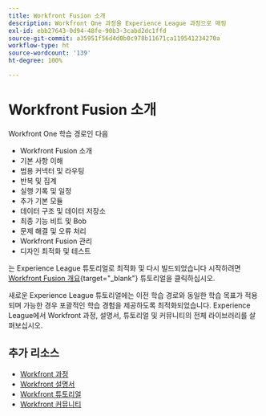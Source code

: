 ```yaml
---
title: Workfront Fusion 소개
description: Workfront One 과정을 Experience League 과정으로 매핑
exl-id: ebb27643-0d94-48fe-90b3-3cabd2dc1ffd
source-git-commit: a35951f56d4d0b0c978b11671ca119541234270a
workflow-type: ht
source-wordcount: '139'
ht-degree: 100%

---
```


# Workfront Fusion 소개

Workfront One 학습 경로인 다음

* Workfront Fusion 소개
* 기본 사항 이해
* 범용 커넥터 및 라우팅
* 반복 및 집계
* 실행 기록 및 일정
* 추가 기본 모듈
* 데이터 구조 및 데이터 저장소
* 최종 기능 비트 및 Bob
* 문제 해결 및 오류 처리
* Workfront Fusion 관리
* 디자인 최적화 및 테스트

는 Experience League 튜토리얼로 최적화 및 다시 빌드되었습니다 시작하려면 [Workfront Fusion 개요](https://experienceleague.adobe.com/docs/workfront-learn/tutorials-workfront/fusion/welcome-to-workfront-fusion/workfront-fusion-overview.html?lang=ko){target="_blank"} 튜토리얼을 클릭하십시오.

새로운 Experience League 튜토리얼에는 이전 학습 경로와 동일한 학습 목표가 적용되며 가능한 경우 포괄적인 학습 경험을 제공하도록 최적화되었습니다.  Experience League에서 Workfront 과정, 설명서, 튜토리얼 및 커뮤니티의 전체 라이브러리를 살펴보십시오.

## 추가 리소스

* [Workfront 과정](https://experienceleague.adobe.com/?lang=en&amp;Solution=Workfront#courses)
* [Workfront 설명서](https://experienceleague.adobe.com/docs/workfront.html)
* [Workfront 튜토리얼](https://experienceleague.adobe.com/docs/workfront-learn/tutorials-workfront/home.html)
* [Workfront 커뮤니티](https://experienceleaguecommunities.adobe.com/t5/workfront/ct-p/workfront)
